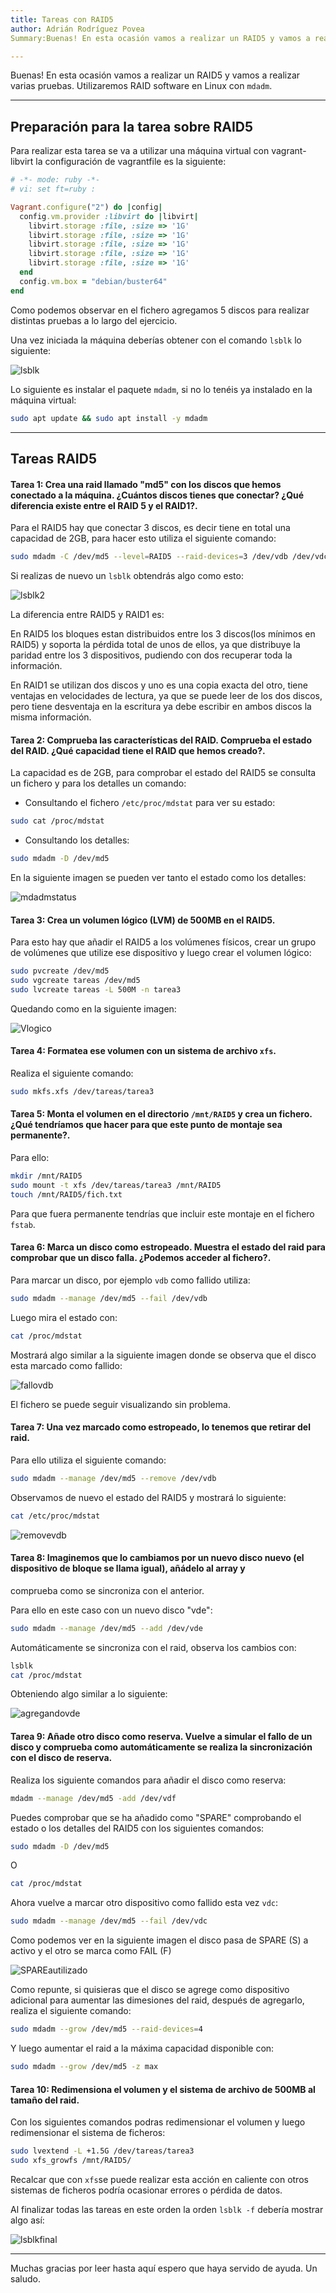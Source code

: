 ```yaml
---
title: Tareas con RAID5
author: Adrián Rodríguez Povea
Summary:Buenas! En esta ocasión vamos a realizar un RAID5 y vamos a realizar varias pruebas. Utilizaremos RAID software en Linux con `mdadm`.

---
```


Buenas! En esta ocasión vamos a realizar un RAID5 y vamos a realizar varias pruebas. Utilizaremos RAID software en Linux con `mdadm`.

***

## Preparación para la tarea sobre RAID5

Para realizar esta tarea se va a utilizar una máquina virtual con vagrant-libvirt la configuración de vagrantfile es la siguiente:

```ruby
# -*- mode: ruby -*-
# vi: set ft=ruby :

Vagrant.configure("2") do |config|
  config.vm.provider :libvirt do |libvirt|
    libvirt.storage :file, :size => '1G'
    libvirt.storage :file, :size => '1G'
    libvirt.storage :file, :size => '1G'
    libvirt.storage :file, :size => '1G'
    libvirt.storage :file, :size => '1G'
  end
  config.vm.box = "debian/buster64"
end
```

Como podemos observar en el fichero agregamos 5 discos para realizar distintas pruebas a lo largo del ejercicio.

Una vez iniciada la máquina deberías obtener con el comando `lsblk` lo siguiente:

![lsblk]({static}/images/TareaRAID5/lsblk.png)  

Lo siguiente es instalar el paquete `mdadm`, si no lo tenéis ya instalado en la máquina virtual:

```bash
sudo apt update && sudo apt install -y mdadm
```

***

## Tareas RAID5

#### Tarea 1: Crea una raid llamado "md5" con los discos que hemos conectado a la máquina. ¿Cuántos discos tienes que conectar? ¿Qué diferencia existe entre el RAID 5 y el RAID1?.    

Para el RAID5 hay que conectar 3 discos, es decir tiene en total una capacidad de 2GB, para hacer esto utiliza el siguiente comando:

```bash
sudo mdadm -C /dev/md5 --level=RAID5 --raid-devices=3 /dev/vdb /dev/vdc /dev/vdd
```
Si realizas de nuevo un `lsblk` obtendrás algo como esto:

![lsblk2]({static}/images/TareaRAID5/lsblk2.png)

La diferencia entre RAID5 y RAID1 es:

En RAID5 los bloques estan distribuidos entre los 3 discos(los mínimos en RAID5) y soporta la pérdida total de unos de ellos, ya que distribuye la paridad entre los 3 dispositivos, pudiendo con dos recuperar toda la información.

En RAID1 se utilizan dos discos y uno es una copia exacta del otro, tiene ventajas en velocidades de lectura, ya que se puede leer de los dos discos, pero tiene desventaja en la escritura ya debe escribir en ambos discos la misma información.

#### Tarea 2: Comprueba las características del RAID. Comprueba el estado del RAID. ¿Qué capacidad tiene el RAID que hemos creado?.  

La capacidad es de 2GB, para comprobar el estado del RAID5 se consulta un fichero y para los detalles un comando: 

- Consultando el fichero `/etc/proc/mdstat` para ver su estado:

```bash
sudo cat /proc/mdstat
```

- Consultando los detalles:

```bash
sudo mdadm -D /dev/md5
```

En la siguiente imagen se pueden ver tanto el estado como los detalles:

![mdadmstatus]({static}/images/TareaRAID5/comprobacionstadoraid.png)

#### Tarea 3: Crea un volumen lógico (LVM) de 500MB en el RAID5.    

Para esto hay que añadir el RAID5 a los volúmenes físicos, crear un grupo de volúmenes que utilize ese dispositivo y luego crear el volumen lógico:

```bash
sudo pvcreate /dev/md5
sudo vgcreate tareas /dev/md5
sudo lvcreate tareas -L 500M -n tarea3
```

Quedando como en la siguiente imagen:

![Vlogico]({static}/images/TareaRAID5/Vlogico.png)

#### Tarea 4: Formatea ese volumen con un sistema de archivo `xfs`.    

Realiza el siguiente comando:

```bash
sudo mkfs.xfs /dev/tareas/tarea3
```

#### Tarea 5: Monta el volumen en el directorio `/mnt/RAID5` y crea un fichero. ¿Qué tendríamos que hacer para que este punto de montaje sea permanente?.

Para ello:

```bash
mkdir /mnt/RAID5
sudo mount -t xfs /dev/tareas/tarea3 /mnt/RAID5
touch /mnt/RAID5/fich.txt
```

Para que fuera permanente tendrías que incluir este montaje en el fichero `fstab`.    

#### Tarea 6: Marca un disco como estropeado. Muestra el estado del raid para comprobar que un disco falla. ¿Podemos acceder al fichero?.    

Para marcar un disco, por ejemplo `vdb` como fallido utiliza:

```bash
sudo mdadm --manage /dev/md5 --fail /dev/vdb
```

Luego mira el estado con:

```bash
cat /proc/mdstat
```

Mostrará algo similar a la siguiente imagen donde se observa que el disco esta marcado como fallido:

![fallovdb]({static}/images/TareaRAID5/fallovdb.png)

El fichero se puede seguir visualizando sin problema.

#### Tarea 7: Una vez marcado como estropeado, lo tenemos que retirar del raid.   

Para ello utiliza el siguiente comando:

```bash
sudo mdadm --manage /dev/md5 --remove /dev/vdb
``` 

Observamos de nuevo el estado del RAID5 y mostrará lo siguiente:

```bash
cat /etc/proc/mdstat
```

![removevdb]({static}/images/TareaRAID5/removevdb.png)


#### Tarea 8: Imaginemos que lo cambiamos por un nuevo disco nuevo (el dispositivo de bloque se llama igual), añádelo al array y 
comprueba como se sincroniza con el anterior. 

Para ello en este caso con un nuevo disco "vde":

```bash
sudo mdadm --manage /dev/md5 --add /dev/vde
```

Automáticamente se sincroniza con el raid, observa los cambios con:

```bash
lsblk
cat /proc/mdstat
```

Obteniendo algo similar a lo siguiente:

![agregandovde]({static}/images/TareaRAID5/agregandovde.png)

#### Tarea 9: Añade otro disco como reserva. Vuelve a simular el fallo de un disco y comprueba como automáticamente se realiza la sincronización con el disco de reserva.

Realiza los siguiente comandos para añadir el disco como reserva:

```bash
mdadm --manage /dev/md5 -add /dev/vdf
```

Puedes comprobar que se ha añadido como "SPARE" comprobando el estado o los detalles del RAID5 con los siguientes comandos:

```bash
sudo mdadm -D /dev/md5
```
O
```bash
cat /proc/mdstat
```

Ahora vuelve a marcar otro dispositivo como fallido esta vez `vdc`:

```bash
sudo mdadm --manage /dev/md5 --fail /dev/vdc
```

Como podemos ver en la siguiente imagen el disco pasa de SPARE (S) a activo y el otro se marca como FAIL (F)

![SPAREautilizado]({static}/images/TareaRAID5/SPAREautilizado.png)

Como repunte, si quisieras que el disco se agrege como dispositivo adicional para aumentar las dimesiones del raid, después de agregarlo, realiza el siguiente comando:

```bash
sudo mdadm --grow /dev/md5 --raid-devices=4
```

Y luego aumentar el raid a la máxima capacidad disponible con:

```bash
sudo mdadm --grow /dev/md5 -z max
```

#### Tarea 10: Redimensiona el volumen y el sistema de archivo de 500MB al tamaño del raid. 

Con los siguientes comandos podras redimensionar el volumen y luego redimensionar el sistema de ficheros:

```bash
sudo lvextend -L +1.5G /dev/tareas/tarea3 
sudo xfs_growfs /mnt/RAID5/
```

Recalcar que con `xfs`se puede realizar esta acción en caliente con otros sistemas de ficheros podría ocasionar errores o pérdida de datos.

Al finalizar todas las tareas en este orden la orden `lsblk -f` debería mostrar algo así:

![lsblkfinal]({static}/images/TareaRAID5/lsblkfinal.png)

***
    
Muchas gracias por leer hasta aquí espero que haya servido de ayuda. Un saludo.    
